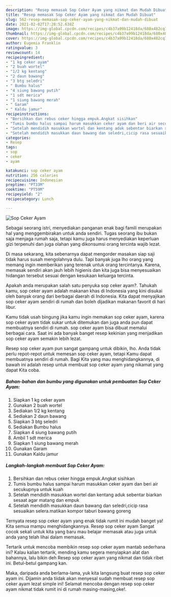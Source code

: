 ```yaml
---
description: "Resep memasak Sop Ceker Ayam yang nikmat dan Mudah Dibuat"
title: "Resep memasak Sop Ceker Ayam yang nikmat dan Mudah Dibuat"
slug: 562-resep-memasak-sop-ceker-ayam-yang-nikmat-dan-mudah-dibuat
date: 2021-02-02T17:28:52.638Z
image: https://img-global.cpcdn.com/recipes/c4b37a99b12418da/680x482cq70/sop-ceker-ayam-foto-resep-utama.jpg
thumbnail: https://img-global.cpcdn.com/recipes/c4b37a99b12418da/680x482cq70/sop-ceker-ayam-foto-resep-utama.jpg
cover: https://img-global.cpcdn.com/recipes/c4b37a99b12418da/680x482cq70/sop-ceker-ayam-foto-resep-utama.jpg
author: Eugenia Franklin
ratingvalue: 3
reviewcount: 14
recipeingredient:
- "1 kg ceker ayam"
- "2 buah wortel"
- "1/2 kg kentang"
- "2 daun bawang"
- "3 btg seledri"
- " Bumbu halus"
- "4 siung bawang putih"
- "1 sdt merica"
- "1 siung bawang merah"
- " Garam"
- " Kaldu jamur"
recipeinstructions:
- "Bersihkan dan rebus ceker hingga empuk.Angkat sisihkan"
- "Tumis bumbu halus sampai harum masukkan ceker ayam dan beri air secukupnya untuk kuah"
- "Setelah mendidih masukkan wortel dan kentang aduk sebentar biarkan sesaat agar matang dan empuk"
- "Setelah mendidih masukkan daun bawang dan seledri,cicip rasa sesuaikan selera.matikan kompor taburi bawang goreng"
categories:
- Resep
tags:
- sop
- ceker
- ayam

katakunci: sop ceker ayam 
nutrition: 256 calories
recipecuisine: Indonesian
preptime: "PT33M"
cooktime: "PT59M"
recipeyield: "2"
recipecategory: Lunch

---
```



![Sop Ceker Ayam](https://img-global.cpcdn.com/recipes/c4b37a99b12418da/680x482cq70/sop-ceker-ayam-foto-resep-utama.jpg)

Sebagai seorang istri, menyediakan panganan enak bagi famili merupakan hal yang menggembirakan untuk anda sendiri. Tugas seorang ibu bukan saja menjaga rumah saja, tetapi kamu juga harus menyediakan keperluan gizi terpenuhi dan juga olahan yang dikonsumsi orang tercinta wajib lezat.

Di masa  sekarang, kita sebenarnya dapat mengorder masakan siap saji tidak harus susah mengolahnya dulu. Tapi banyak juga lho orang yang memang ingin memberikan yang terenak untuk orang tercintanya. Karena, memasak sendiri akan jauh lebih higienis dan kita juga bisa menyesuaikan hidangan tersebut sesuai dengan kesukaan keluarga tercinta. 



Apakah anda merupakan salah satu penyuka sop ceker ayam?. Tahukah kamu, sop ceker ayam adalah makanan khas di Indonesia yang kini disukai oleh banyak orang dari berbagai daerah di Indonesia. Kita dapat menyajikan sop ceker ayam sendiri di rumah dan boleh dijadikan makanan favorit di hari libur.

Kamu tidak usah bingung jika kamu ingin memakan sop ceker ayam, karena sop ceker ayam tidak sukar untuk ditemukan dan juga anda pun dapat membuatnya sendiri di rumah. sop ceker ayam bisa dibuat memalui berbagai cara. Saat ini ada banyak banget resep kekinian yang menjadikan sop ceker ayam semakin lebih lezat.

Resep sop ceker ayam pun sangat gampang untuk dibikin, lho. Anda tidak perlu repot-repot untuk memesan sop ceker ayam, tetapi Kamu dapat membuatnya sendiri di rumah. Bagi Kita yang mau menghidangkannya, di bawah ini adalah resep untuk membuat sop ceker ayam yang nikamat yang dapat Kita coba.

<!--inarticleads1-->

##### Bahan-bahan dan bumbu yang digunakan untuk pembuatan Sop Ceker Ayam:

1. Siapkan 1 kg ceker ayam
1. Gunakan 2 buah wortel
1. Sediakan 1/2 kg kentang
1. Sediakan 2 daun bawang
1. Siapkan 3 btg seledri
1. Sediakan  Bumbu halus
1. Siapkan 4 siung bawang putih
1. Ambil 1 sdt merica
1. Siapkan 1 siung bawang merah
1. Gunakan  Garam
1. Gunakan  Kaldu jamur




<!--inarticleads2-->

##### Langkah-langkah membuat Sop Ceker Ayam:

1. Bersihkan dan rebus ceker hingga empuk.Angkat sisihkan
1. Tumis bumbu halus sampai harum masukkan ceker ayam dan beri air secukupnya untuk kuah
1. Setelah mendidih masukkan wortel dan kentang aduk sebentar biarkan sesaat agar matang dan empuk
1. Setelah mendidih masukkan daun bawang dan seledri,cicip rasa sesuaikan selera.matikan kompor taburi bawang goreng




Ternyata resep sop ceker ayam yang enak tidak rumit ini mudah banget ya! Kita semua mampu menghidangkannya. Resep sop ceker ayam Sangat cocok sekali untuk kita yang baru mau belajar memasak atau juga untuk anda yang telah lihai dalam memasak.

Tertarik untuk mencoba membikin resep sop ceker ayam mantab sederhana ini? Kalau kalian tertarik, mending kamu segera menyiapkan alat dan bahannya, lalu bikin deh Resep sop ceker ayam yang nikmat dan tidak ribet ini. Betul-betul gampang kan. 

Maka, daripada anda berlama-lama, yuk kita langsung buat resep sop ceker ayam ini. Dijamin anda tiidak akan menyesal sudah membuat resep sop ceker ayam lezat simple ini! Selamat mencoba dengan resep sop ceker ayam nikmat tidak rumit ini di rumah masing-masing,oke!.

